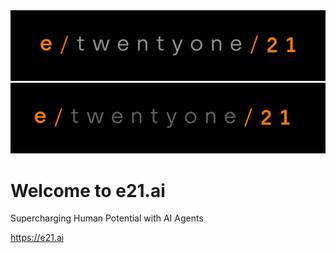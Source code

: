 <img src='./images/banner-light.png#gh-dark-mode-only' alt='e21.ai'/>
<img src='./images/banner-dark.png#gh-light-mode-only' alt='e21.ai'/>

# Welcome to e21.ai

Supercharging Human Potential with AI Agents

https://e21.ai
